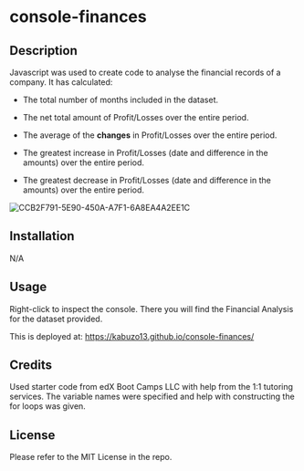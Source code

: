 # console-finances

## Description
Javascript was used to create code to analyse the financial records of a company. 
It has calculated:
* The total number of months included in the dataset.

* The net total amount of Profit/Losses over the entire period.

* The average of the **changes** in Profit/Losses over the entire period.

* The greatest increase in Profit/Losses (date and difference in the amounts) over the entire period.

* The greatest decrease in Profit/Losses (date and difference in the amounts) over the entire period.


![CCB2F791-5E90-450A-A7F1-6A8EA4A2EE1C](https://github.com/kabuzo13/console-finances/assets/151530090/04448cfa-c29c-469d-bc5d-c7b73c9e8f91)



## Installation

N/A

## Usage

Right-click to inspect the console. There you will find the Financial Analysis for the dataset provided. 

This is deployed at: https://kabuzo13.github.io/console-finances/

## Credits

Used starter code from edX Boot Camps LLC with help from the 1:1 tutoring services. The variable names were specified and help with constructing the for loops was given. 

## License

Please refer to the MIT License in the repo. 
